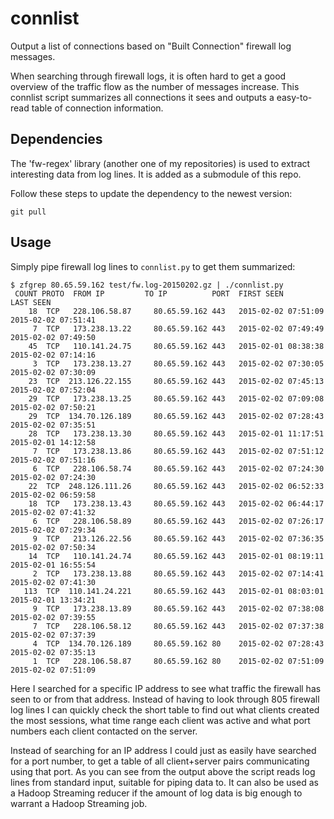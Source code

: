 # connlist
Output a list of connections based on "Built Connection" firewall log messages.

When searching through firewall logs, it is often hard to get a good overview of the traffic flow as the number of messages increase. This connlist script summarizes all connections it sees and outputs a easy-to-read table of connection information.

## Dependencies

The 'fw-regex' library (another one of my repositories) is used to extract interesting data from log lines. It is added as a submodule of this repo.

Follow these steps to update the dependency to the newest version:
```cd lib/fw-regex
git pull
```

## Usage

Simply pipe firewall log lines to `connlist.py` to get them summarized:

```
$ zfgrep 80.65.59.162 test/fw.log-20150202.gz | ./connlist.py
 COUNT PROTO  FROM IP         TO IP          PORT  FIRST SEEN           LAST SEEN
    18  TCP   228.106.58.87     80.65.59.162 443   2015-02-02 07:51:09  2015-02-02 07:51:41
     7  TCP   173.238.13.22     80.65.59.162 443   2015-02-02 07:49:49  2015-02-02 07:49:50
    45  TCP   110.141.24.75     80.65.59.162 443   2015-02-01 08:38:38  2015-02-02 07:14:16
     3  TCP   173.238.13.27     80.65.59.162 443   2015-02-02 07:30:05  2015-02-02 07:30:09
    23  TCP  213.126.22.155     80.65.59.162 443   2015-02-02 07:45:13  2015-02-02 07:52:04
    29  TCP   173.238.13.25     80.65.59.162 443   2015-02-02 07:09:08  2015-02-02 07:50:21
    29  TCP  134.70.126.189     80.65.59.162 443   2015-02-02 07:28:43  2015-02-02 07:35:51
    28  TCP   173.238.13.30     80.65.59.162 443   2015-02-01 11:17:51  2015-02-01 14:12:58
     7  TCP   173.238.13.86     80.65.59.162 443   2015-02-02 07:51:12  2015-02-02 07:51:16
     6  TCP   228.106.58.74     80.65.59.162 443   2015-02-02 07:24:30  2015-02-02 07:24:30
    22  TCP  248.126.111.26     80.65.59.162 443   2015-02-02 06:52:33  2015-02-02 06:59:58
    18  TCP   173.238.13.43     80.65.59.162 443   2015-02-02 06:44:17  2015-02-02 07:41:32
     6  TCP   228.106.58.89     80.65.59.162 443   2015-02-02 07:26:17  2015-02-02 07:29:34
     9  TCP   213.126.22.56     80.65.59.162 443   2015-02-02 07:36:35  2015-02-02 07:50:34
    14  TCP   110.141.24.74     80.65.59.162 443   2015-02-01 08:19:11  2015-02-01 16:55:54
     2  TCP   173.238.13.88     80.65.59.162 443   2015-02-02 07:14:41  2015-02-02 07:41:30
   113  TCP  110.141.24.221     80.65.59.162 443   2015-02-01 08:03:01  2015-02-01 13:34:21
     9  TCP   173.238.13.89     80.65.59.162 443   2015-02-02 07:38:08  2015-02-02 07:39:55
     7  TCP   228.106.58.12     80.65.59.162 443   2015-02-02 07:37:38  2015-02-02 07:37:39
     4  TCP  134.70.126.189     80.65.59.162 80    2015-02-02 07:28:43  2015-02-02 07:35:13
     1  TCP   228.106.58.87     80.65.59.162 80    2015-02-02 07:51:09  2015-02-02 07:51:09
```

Here I searched for a specific IP address to see what traffic the firewall has seen to or from that address. Instead of having to look through 805 firewall log lines I can quickly check the short table to find out what clients created the most sessions, what time range each client was active and what port numbers each client contacted on the server.

Instead of searching for an IP address I could just as easily have searched for a port number, to get a table of all client+server pairs communicating using that port. As you can see from the output above the script reads log lines from standard input, suitable for piping data to. It can also be used as a Hadoop Streaming reducer if the amount of log data is big enough to warrant a Hadoop Streaming job.


